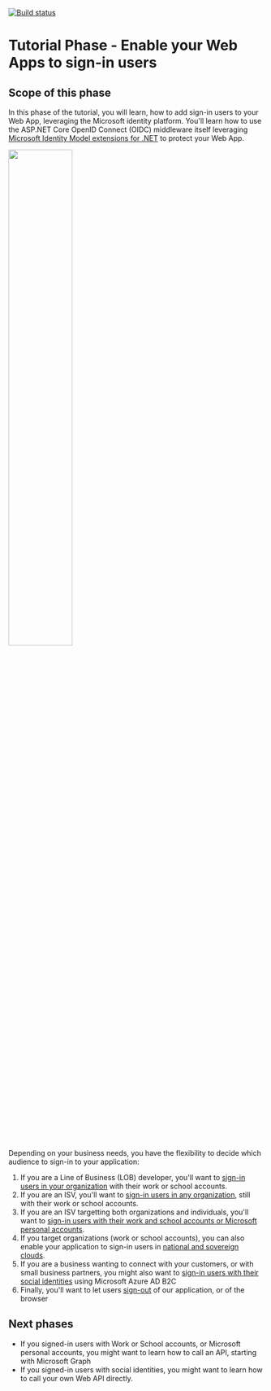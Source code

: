 [![Build status](https://identitydivision.visualstudio.com/IDDP/_apis/build/status/AAD%20Samples/.NET%20client%20samples/ASP.NET%20Core%20Web%20App%20tutorial)](https://identitydivision.visualstudio.com/IDDP/_build/latest?definitionId=819)

# Tutorial Phase - Enable your Web Apps to sign-in users

## Scope of this phase

In this phase of the tutorial, you will learn, how to add sign-in users to your Web App, leveraging the Microsoft identity platform. You'll learn how to use  the ASP.NET Core OpenID Connect (OIDC) middleware itself leveraging [Microsoft Identity Model extensions for .NET](https://github.com/AzureAD/azure-activedirectory-identitymodel-extensions-for-dotnet/wiki) to protect your Web App.

   <img src="../ReadmeFiles/sign-in-audiences.png" width="50%"/>

   Depending on your business needs, you have the flexibility to decide which audience to sign-in to your application:

   1. If you are a Line of Business (LOB) developer, you'll want to [sign-in users in your organization](./1-1-MyOrg) with their work or school accounts.
   1. If you are an ISV, you'll want to [sign-in users in any organization](./1-2-AnyOrg), still  with their work or school accounts.
   1. If you are an ISV targetting both organizations and individuals, you'll want to [sign-in users with their work and school accounts or Microsoft personal accounts](./1-3-AnyOrgOrPersonal).
   1. If you target organizations (work or school accounts), you can also enable your application to sign-in users in [national and sovereign clouds](./1-4-Sovereign).
   1. If you are a business wanting to connect with your customers, or with small business partners, you might also want to [sign-in users with their social identities](./1-5-B2C) using Microsoft Azure AD B2C
   1. Finally, you'll want to let users [sign-out](./1-6-SignOut) of our application, or of the browser

## Next phases

- If you signed-in users with Work or School accounts, or Microsoft personal accounts, you might want to learn how to call an API, starting with Microsoft Graph
- If you signed-in users with social identities, you might want to learn how to call your own Web API directly.

